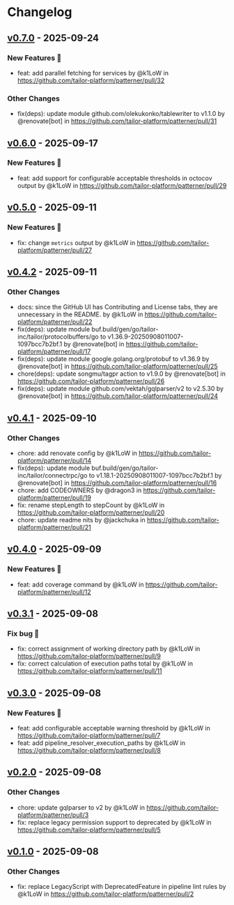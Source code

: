 # Changelog

## [v0.7.0](https://github.com/tailor-platform/patterner/compare/v0.6.0...v0.7.0) - 2025-09-24
### New Features 🎉
- feat: add parallel fetching for services by @k1LoW in https://github.com/tailor-platform/patterner/pull/32
### Other Changes
- fix(deps): update module github.com/olekukonko/tablewriter to v1.1.0 by @renovate[bot] in https://github.com/tailor-platform/patterner/pull/31

## [v0.6.0](https://github.com/tailor-platform/patterner/compare/v0.5.0...v0.6.0) - 2025-09-17
### New Features 🎉
- feat: add support for configurable acceptable thresholds in octocov output by @k1LoW in https://github.com/tailor-platform/patterner/pull/29

## [v0.5.0](https://github.com/tailor-platform/patterner/compare/v0.4.2...v0.5.0) - 2025-09-11
### New Features 🎉
- fix: change `metrics` output by @k1LoW in https://github.com/tailor-platform/patterner/pull/27

## [v0.4.2](https://github.com/tailor-platform/patterner/compare/v0.4.1...v0.4.2) - 2025-09-11
### Other Changes
- docs: since the GitHub UI has Contributing and License tabs, they are  unnecessary in the README. by @k1LoW in https://github.com/tailor-platform/patterner/pull/22
- fix(deps): update module buf.build/gen/go/tailor-inc/tailor/protocolbuffers/go to v1.36.9-20250908011007-1097bcc7b2bf.1 by @renovate[bot] in https://github.com/tailor-platform/patterner/pull/17
- fix(deps): update module google.golang.org/protobuf to v1.36.9 by @renovate[bot] in https://github.com/tailor-platform/patterner/pull/25
- chore(deps): update songmu/tagpr action to v1.9.0 by @renovate[bot] in https://github.com/tailor-platform/patterner/pull/26
- fix(deps): update module github.com/vektah/gqlparser/v2 to v2.5.30 by @renovate[bot] in https://github.com/tailor-platform/patterner/pull/24

## [v0.4.1](https://github.com/tailor-platform/patterner/compare/v0.4.0...v0.4.1) - 2025-09-10
### Other Changes
- chore: add renovate config by @k1LoW in https://github.com/tailor-platform/patterner/pull/14
- fix(deps): update module buf.build/gen/go/tailor-inc/tailor/connectrpc/go to v1.18.1-20250908011007-1097bcc7b2bf.1 by @renovate[bot] in https://github.com/tailor-platform/patterner/pull/16
- chore: add CODEOWNERS by @dragon3 in https://github.com/tailor-platform/patterner/pull/19
- fix: rename stepLength to stepCount by @k1LoW in https://github.com/tailor-platform/patterner/pull/20
- chore: update readme nits by @jackchuka in https://github.com/tailor-platform/patterner/pull/21

## [v0.4.0](https://github.com/tailor-platform/patterner/compare/v0.3.1...v0.4.0) - 2025-09-09
### New Features 🎉
- feat: add coverage command by @k1LoW in https://github.com/tailor-platform/patterner/pull/12

## [v0.3.1](https://github.com/tailor-platform/patterner/compare/v0.3.0...v0.3.1) - 2025-09-08
### Fix bug 🐛
- fix: correct assignment of working directory path by @k1LoW in https://github.com/tailor-platform/patterner/pull/9
- fix: correct calculation of execution paths total by @k1LoW in https://github.com/tailor-platform/patterner/pull/11

## [v0.3.0](https://github.com/tailor-platform/patterner/compare/v0.2.0...v0.3.0) - 2025-09-08
### New Features 🎉
- feat: add configurable acceptable warning threshold by @k1LoW in https://github.com/tailor-platform/patterner/pull/7
- feat: add pipeline_resolver_execution_paths by @k1LoW in https://github.com/tailor-platform/patterner/pull/8

## [v0.2.0](https://github.com/tailor-platform/patterner/compare/v0.1.0...v0.2.0) - 2025-09-08
### Other Changes
- chore: update gqlparser to v2 by @k1LoW in https://github.com/tailor-platform/patterner/pull/3
- fix: replace legacy permission support to deprecated by @k1LoW in https://github.com/tailor-platform/patterner/pull/5

## [v0.1.0](https://github.com/tailor-platform/patterner/commits/v0.1.0) - 2025-09-08
### Other Changes
- fix: replace LegacyScript with DeprecatedFeature in pipeline lint rules by @k1LoW in https://github.com/tailor-platform/patterner/pull/2
